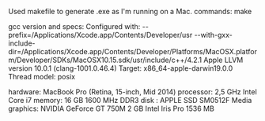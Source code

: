 Used makefile to generate .exe as I'm running on a Mac.
commands:
make


gcc version and specs:
Configured with: --prefix=/Applications/Xcode.app/Contents/Developer/usr --with-gxx-include-dir=/Applications/Xcode.app/Contents/Developer/Platforms/MacOSX.platform/Developer/SDKs/MacOSX10.15.sdk/usr/include/c++/4.2.1
Apple LLVM version 10.0.1 (clang-1001.0.46.4)
Target: x86_64-apple-darwin19.0.0
Thread model: posix

hardware:
MacBook Pro (Retina, 15-inch, Mid 2014)
processor: 2,5 GHz Intel Core i7
memory: 16 GB 1600 MHz DDR3
disk : APPLE SSD SM0512F Media
graphics: NVIDIA GeForce GT 750M 2 GB
Intel Iris Pro 1536 MB
